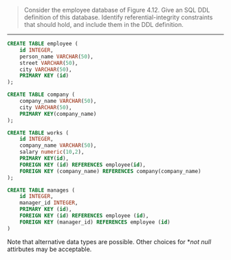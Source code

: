 > Consider the employee database of Figure 4.12. Give an SQL DDL definition of this database. Identify referential-integrity constraints that should hold, and include them in the DDL definition.

---

```sql
CREATE TABLE employee ( 
    id INTEGER,
    person_name VARCHAR(50),
    street VARCHAR(50),
    city VARCHAR(50),
    PRIMARY KEY (id)
);

CREATE TABLE company ( 
    company_name VARCHAR(50),
    city VARCHAR(50),
    PRIMARY KEY(company_name)
);

CREATE TABLE works (
    id INTEGER,
    company_name VARCHAR(50),
    salary numeric(10,2),
    PRIMARY KEY(id),
    FOREIGN KEY (id) REFERENCES employee(id),
    FOREIGN KEY (company_name) REFERENCES company(company_name)
);

CREATE TABLE manages ( 
    id INTEGER,
    manager_id INTEGER, 
    PRIMARY KEY (id), 
    FOREIGN KEY (id) REFERENCES employee (id), 
    FOREIGN KEY (manager_id) REFERENCES employee (id)
)
```

Note that alternative data types are possible. Other choices for **not null* attirbutes may be acceptable.
